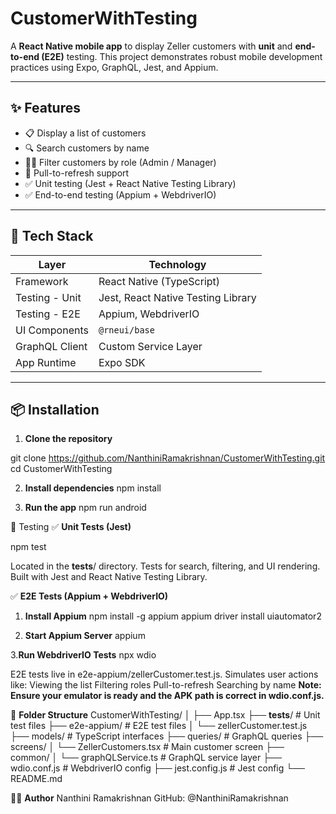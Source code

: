 # CustomerWithTesting

A **React Native mobile app** to display Zeller customers with **unit** and **end-to-end (E2E)** testing. This project demonstrates robust mobile development practices using Expo, GraphQL, Jest, and Appium.

---

## ✨ Features

- 📋 Display a list of customers
- 🔍 Search customers by name
- 🧑‍💼 Filter customers by role (Admin / Manager)
- 🔄 Pull-to-refresh support
- ✅ Unit testing (Jest + React Native Testing Library)
- ✅ End-to-end testing (Appium + WebdriverIO)

---

## 📱 Tech Stack

| Layer           | Technology                      |
|----------------|----------------------------------|
| Framework       | React Native (TypeScript)       |
| Testing - Unit  | Jest, React Native Testing Library |
| Testing - E2E   | Appium, WebdriverIO             |
| UI Components   | `@rneui/base`                   |
| GraphQL Client  | Custom Service Layer            |
| App Runtime     | Expo SDK                        |

---

## 📦 Installation

1. **Clone the repository**

git clone https://github.com/NanthiniRamakrishnan/CustomerWithTesting.git
cd CustomerWithTesting

2. **Install dependencies**
npm install

3.  **Run the app**
npm run android

🧪 Testing
✅ **Unit Tests (Jest)**

npm test

Located in the __tests__/ directory.
Tests for search, filtering, and UI rendering.
Built with Jest and React Native Testing Library.

✅ **E2E Tests (Appium + WebdriverIO)**

1. **Install Appium**
npm install -g appium
appium driver install uiautomator2

2. **Start Appium Server**
appium

3.**Run WebdriverIO Tests**
npx wdio

E2E tests live in e2e-appium/zellerCustomer.test.js.
Simulates user actions like:
Viewing the list
Filtering roles
Pull-to-refresh
Searching by name
**Note: Ensure your emulator is ready and the APK path is correct in wdio.conf.js.**

📁 **Folder Structure**
CustomerWithTesting/
│
├── App.tsx
├── __tests__/                   # Unit test files
├── e2e-appium/                 # E2E test files
│   └── zellerCustomer.test.js
├── models/                     # TypeScript interfaces
├── queries/                    # GraphQL queries
├── screens/
│   └── ZellerCustomers.tsx     # Main customer screen
├── common/
│   └── graphQLService.ts       # GraphQL service layer
├── wdio.conf.js                # WebdriverIO config
├── jest.config.js              # Jest config
└── README.md


🧑‍💻 **Author**
Nanthini Ramakrishnan
GitHub: @NanthiniRamakrishnan


